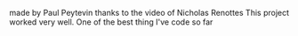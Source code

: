 made by Paul Peytevin
 thanks to the video of Nicholas Renottes
This project worked very well. One of the best thing I've code so far
